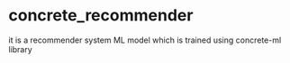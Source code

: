 # concrete_recommender
it is a recommender system ML model which is trained using concrete-ml library
